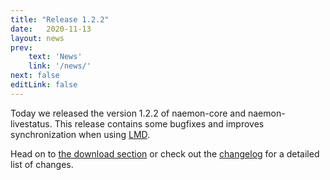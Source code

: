 ```yaml
---
title: "Release 1.2.2"
date:   2020-11-13
layout: news
prev:
    text: 'News'
    link: '/news/'
next: false
editLink: false
---
```


Today we released the version 1.2.2 of naemon-core and naemon-livestatus. This
release contains some bugfixes and improves synchronization when using
[LMD](https://github.com/sni/lmd).

Head on to [the download section](/download) or check out the [changelog](/documentation/usersguide/whatsnew) for
a detailed list of changes.

